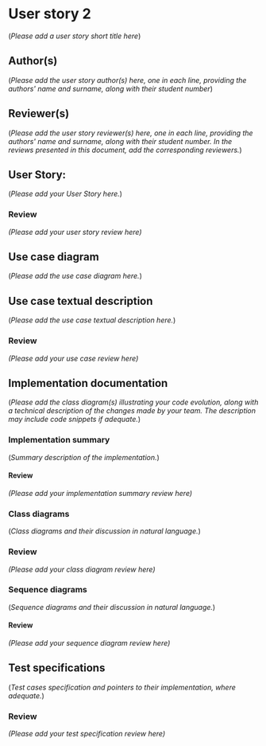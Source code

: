 # User story 2
(*Please add a user story short title here*)
## Author(s)
(*Please add the user story author(s) here, one in each line, providing the authors' name and surname, along with their student number*)
## Reviewer(s)
(*Please add the user story reviewer(s) here, one in each line, providing the authors' name and surname, along with their student number. In the reviews presented in this document, add the corresponding reviewers.*)
## User Story:
(*Please add your User Story here.*)
### Review
*(Please add your user story review here)*
## Use case diagram
(*Please add the use case diagram here.*)
## Use case textual description
(*Please add the use case textual description here.*)
### Review
*(Please add your use case review here)*
## Implementation documentation
(*Please add the class diagram(s) illustrating your code evolution, along with a technical description of the changes made by your team. The description may include code snippets if adequate.*)
### Implementation summary
(*Summary description of the implementation.*)
#### Review
*(Please add your implementation summary review here)*
### Class diagrams
(*Class diagrams and their discussion in natural language.*)
### Review
*(Please add your class diagram review here)*
### Sequence diagrams
(*Sequence diagrams and their discussion in natural language.*)
#### Review
*(Please add your sequence diagram review here)*
## Test specifications
(*Test cases specification and pointers to their implementation, where adequate.*)
### Review
*(Please add your test specification review here)*
